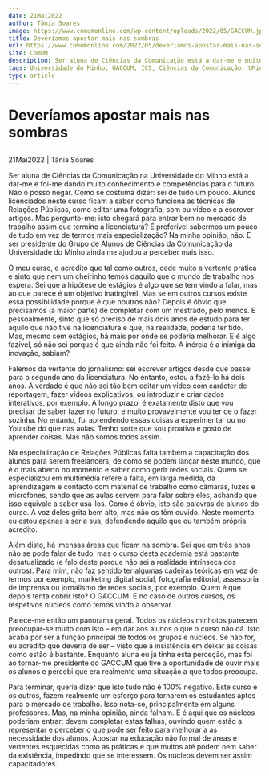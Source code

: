 ```yaml
---
date: 21Mai2022
author: Tânia Soares
image: https://www.comumonline.com/wp-content/uploads/2022/05/GACCUM.jpg
title: Deveríamos apostar mais nas sombras
url: https://www.comumonline.com/2022/05/deveriamos-apostar-mais-nas-sombras/
site: ComUM
description: Ser aluna de Ciências da Comunicação está a dar-me e muito conhecimento e competências para o futuro. No entanto, o curso devia apostar mais nos alunos.
tags: Universidade do Minho, GACCUM, ICS, Ciências da Comunicação, UMinho, Opinião, Núcleos, CC
type: article
---
```



# Deveríamos apostar mais nas sombras

## 

21Mai2022 | Tânia Soares

Ser aluna de Ciências da Comunicação na Universidade do Minho está a dar-me e foi-me dando muito conhecimento e competências para o futuro. Não o posso negar. Como se costuma dizer: sei de tudo um pouco. Alunos licenciados neste curso ficam a saber como funciona as técnicas de Relações Públicas, como editar uma fotografia, som ou vídeo e a escrever artigos. Mas pergunto-me: isto chegará para entrar bem no mercado de trabalho assim que termino a licenciatura? É preferível sabermos um pouco de tudo em vez de termos mais especialização? Na minha opinião, não. E ser presidente do Grupo de Alunos de Ciências da Comunicação da Universidade do Minho ainda me ajudou a perceber mais isso.

O meu curso, e acredito que tal como outros, cede muito a vertente prática e sinto que nem um cheirinho temos daquilo que o mundo de trabalho nos espera. Sei que a hipótese de estágios é algo que se tem vindo a falar, mas ao que parece é um objetivo inatingível. Mas se em outros cursos existe essa possibilidade porque é que noutros não? Depois é óbvio que precisamos (a maior parte) de completar com um mestrado, pelo menos. E pessoalmente, sinto que só preciso de mais dois anos de estudo para ter aquilo que não tive na licenciatura e que, na realidade, poderia ter tido. Mas, mesmo sem estágios, há mais por onde se poderia melhorar. E é algo fazível, só não sei porque é que ainda não foi feito. A inércia é a inimiga da inovação, sabiam?

Falemos da vertente do jornalismo: sei escrever artigos desde que passei para o segundo ano da licenciatura. No entanto, estou a fazê-lo há dois anos. A verdade é que não sei tão bem editar um vídeo com carácter de reportagem, fazer vídeos explicativos, ou introduzir e criar dados interativos, por exemplo. A longo prazo, é exatamente disto que vou precisar de saber fazer no futuro, e muito provavelmente vou ter de o fazer sozinha. No entanto, fui aprendendo essas coisas a experimentar ou no Youtube do que nas aulas. Tenho sorte que sou proativa e gosto de aprender coisas. Mas não somos todos assim.

Na especialização de Relações Públicas falta também a capacitação dos alunos para serem freelancers, de como se podem lançar neste mundo, que é o mais aberto no momento e saber como gerir redes sociais. Quem se especializou em multimédia refere a falta, em larga medida, da aprendizagem e contacto com material de trabalho como câmaras, luzes e microfones, sendo que as aulas servem para falar sobre eles, achando que isso equivale a saber usá-los. Como é óbvio, isto são palavras de alunos do curso. A voz deles grita bem alto, mas não os têm ouvido. Neste momento eu estou apenas a ser a sua, defendendo aquilo que eu também própria acredito.

Além disto, há imensas áreas que ficam na sombra. Sei que em três anos não se pode falar de tudo, mas o curso desta academia está bastante desatualizado (e falo deste porque não sei a realidade intrínseca dos outros). Para mim, não faz sentido ter algumas cadeiras teóricas em vez de termos por exemplo, marketing digital social, fotografia editorial, assessoria de imprensa ou jornalismo de redes sociais, por exemplo. Quem é que depois tenta cobrir isto? O GACCUM. E no caso de outros cursos, os respetivos núcleos como temos vindo a observar.

Parece-me então um panorama geral. Todos os núcleos minhotos parecem preocupar-se muito com isto – em dar aos alunos o que o curso não dá. Isto acaba por ser a função principal de todos os grupos e núcleos. Se não for, eu acredito que deveria de ser – visto que a insistência em deixar as coisas como estão é bastante. Enquanto aluna eu já tinha esta perceção, mas foi ao tornar-me presidente do GACCUM que tive a oportunidade de ouvir mais os alunos e percebi que era realmente uma situação a que todos preocupa.

Para terminar, queria dizer que isto tudo não é 100% negativo. Este curso e os outros, fazem realmente um esforço para tornarem os estudantes aptos para o mercado de trabalho. Isso nota-se, principalmente em alguns professores. Mas, na minha opinião, ainda falham. E é aqui que os núcleos poderiam entrar: devem completar estas falhas, ouvindo quem estão a representar e perceber o que pode ser feito para melhorar a as necessidade dos alunos. Apostar na educação não formal de áreas e vertentes esquecidas como as práticas e que muitos até podem nem saber da existência, impedindo que se interessem. Os núcleos devem ser assim capacitadores.

